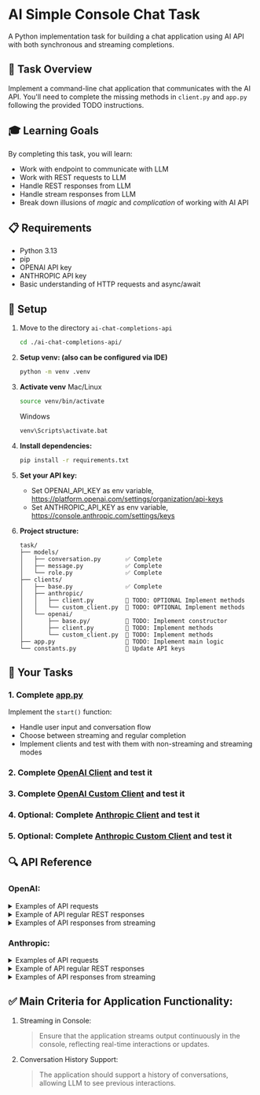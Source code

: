 # AI Simple Console Chat Task

A Python implementation task for building a chat application using AI API with both synchronous and streaming completions.

## 🎯 Task Overview

Implement a command-line chat application that communicates with the AI API. You'll need to complete the missing methods in `client.py` and `app.py` following the provided TODO instructions.

## 🎓 Learning Goals

By completing this task, you will learn:
- Work with endpoint to communicate with LLM
- Work with REST requests to LLM
- Handle REST responses from LLM
- Handle stream responses from LLM
- Break down illusions of *magic* and *complication* of working with AI API


## 📋 Requirements

- Python 3.13
- pip
- OPENAI API key
- ANTHROPIC API key
- Basic understanding of HTTP requests and async/await

## 🔧 Setup
1. Move to the directory `ai-chat-completions-api`
   ```bash
   cd ./ai-chat-completions-api/
   ```
2. **Setup venv: (also can be configured via IDE)**
   ```bash
   python -m venv .venv
   ```
3. **Activate venv**
   Mac/Linux
   ```bash
   source venv/bin/activate
   ```   
   Windows
   ```bash
   venv\Scripts\activate.bat
   ```
4. **Install dependencies:**
   ```bash
   pip install -r requirements.txt
   ```

4. **Set your API key:**
    - Set OPENAI_API_KEY as env variable, https://platform.openai.com/settings/organization/api-keys
    - Set ANTHROPIC_API_KEY as env variable, https://console.anthropic.com/settings/keys

5. **Project structure:**
   ```
   task/
   ├── models/
   │   ├── conversation.py       ✅ Complete
   │   ├── message.py            ✅ Complete  
   │   └── role.py               ✅ Complete
   ├── clients/              
   │   ├── base.py               ✅ Complete
   │   ├── anthropic/    
   │   │   ├── client.py         🚧 TODO: OPTIONAL Implement methods
   │   │   └── custom_client.py  🚧 TODO: OPTIONAL Implement methods
   │   └── openai/    
   │       ├── base.py/          🚧 TODO: Implement constructor
   │       ├── client.py         🚧 TODO: Implement methods
   │       └── custom_client.py  🚧 TODO: Implement methods
   ├── app.py                    🚧 TODO: Implement main logic
   └── constants.py              🚧 Update API keys
   ```

## 📝 Your Tasks

### 1. Complete [app.py](task/app.py)
Implement the `start()` function:

- Handle user input and conversation flow
- Choose between streaming and regular completion
- Implement clients and test with them with non-streaming and streaming modes

### 2. Complete [OpenAI Client](task/clients/openai/client.py) and test it
### 3. Complete [OpenAI Custom Client](task/clients/openai/custom_client.py) and test it
### 4. Optional: Complete [Anthropic Client](task/clients/anthropic/client.py) and test it
### 5. Optional: Complete [Anthropic Custom Client](task/clients/anthropic/custom_client.py) and test it


## 🔍 API Reference

### OpenAI:

<details> 
<summary>Examples of  API requests</summary>

**Only required fields in request body:**
```json
{
  "messages": [
    {
      "role": "system",
      "content": "You are a helpful assistant."
    },
    {
      "role": "user",
      "content": "What is the capital of France?"
    }
  ]
}
```

Full request:
```
POST https://api.openai.com/v1/chat/completions
Authorization: Bearer {YOUR_API_KEY}
Content-Type: application/json

{
  "model": "gpt-5",
  "messages": [
    {
      "role": "system",
      "content": "You are a helpful assistant."
    },
    {
      "role": "user",
      "content": "What is the capital of France?"
    }
  ],
  "stream": true
}
```

</details> 

<details> 
<summary>Example of API regular REST responses</summary>

```json
{
  "id": "chatcmpl-C4A56QmyOUaHa3OIP16xAWj2HI59x",
  "object": "chat.completion",
  "created": 1755108100,
  "model": "gpt-5-2025-08-07",
  "choices": [
    {
      "index": 0,
      "message": {
        "role": "assistant",
        "content": "Hi! How can I help you today?",
        "refusal": null,
        "annotations": []
      },
      "finish_reason": "stop"
    }
  ],
  "usage": {
    "prompt_tokens": 24,
    "completion_tokens": 82,
    "total_tokens": 106,
    "prompt_tokens_details": {
      "cached_tokens": 0,
      "audio_tokens": 0
    },
    "completion_tokens_details": {
      "reasoning_tokens": 64,
      "audio_tokens": 0,
      "accepted_prediction_tokens": 0,
      "rejected_prediction_tokens": 0
    }
  },
  "service_tier": "default",
  "system_fingerprint": null
}
```

</details> 


<details> 
<summary>Examples of  API responses from streaming</summary>

<b>Pay attention that it starts from 'data: ' (it has 6 chars and then content)</b>

```
data: {
  "id": "chatcmpl-C4A7ZT30FfXfWmUPW4n9nC4jY1Xbl",
  "object": "chat.completion.chunk",
  "created": 1755108253,
  "model": "gpt-5-2025-08-07",
  "service_tier": "default",
  "system_fingerprint": null,
  "choices": [
    {
      "index": 0,
      "delta": {
        "role": "assistant",
        "content": "",
        "refusal": null
      },
      "finish_reason": null
    }
  ],
  "obfuscation": "zjRx6ql"
}
```

```
data: {
  "id": "chatcmpl-C4A7ZT30FfXfWmUPW4n9nC4jY1Xbl",
  "object": "chat.completion.chunk",
  "created": 1755108253,
  "model": "gpt-5-2025-08-07",
  "service_tier": "default",
  "system_fingerprint": null,
  "choices": [
    {
      "index": 0,
      "delta": {
        "content": "Hi"
      },
      "finish_reason": null
    }
  ],
  "obfuscation": "5iKK3Ix"
}
```

```
data: {
  "id": "chatcmpl-C4A7ZT30FfXfWmUPW4n9nC4jY1Xbl",
  "object": "chat.completion.chunk",
  "created": 1755108253,
  "model": "gpt-5-2025-08-07",
  "service_tier": "default",
  "system_fingerprint": null,
  "choices": [
    {
      "index": 0,
      "delta": {
        "content": "!"
      },
      "finish_reason": null
    }
  ],
  "obfuscation": "6RYfHQT2"
}
```

```
data: {
  "id": "chatcmpl-C4A7ZT30FfXfWmUPW4n9nC4jY1Xbl",
  "object": "chat.completion.chunk",
  "created": 1755108253,
  "model": "gpt-5-2025-08-07",
  "service_tier": "default",
  "system_fingerprint": null,
  "choices": [
    {
      "index": 0,
      "delta": {},
      "finish_reason": "stop"
    }
  ],
  "obfuscation": "qfd"
}
```

When streaming is finished it returns `[DONE]`
```
data: [DONE]
```
</details> 

### Anthropic:

<details> 
<summary>Examples of API requests</summary>

**Only required fields in request body:**

```json
{
  "model": "claude-sonnet-4-20250514",
  "max_tokens": 1024,
  "messages": [
    {
      "role": "user",
      "content": "Hello, world"
    }
  ]
}
```

Full request:
```
POST https://api.anthropic.com/v1/messages
x-api-key: {YOUR_API_KEY}
anthropic-version: 2023-06-01
Content-Type: application/json

{
    "model": "claude-sonnet-4-20250514",
    "system": "This is a SYSTEM prompt",
    "max_tokens": 1024,
    "messages": [
        {"role": "user", "content": "Hello, world"}
    ]
}
```
</details> 

<details> 
<summary>Example of API regular REST responses</summary>

```json
{
  "id": "msg_01LZe5JV2gug5qHHubqE7s2A",
  "type": "message",
  "role": "assistant",
  "model": "claude-sonnet-4-20250514",
  "content": [
    {
      "type": "text",
      "text": "Hello! How can I help you today?"
    }
  ],
  "stop_reason": "end_turn",
  "stop_sequence": null,
  "usage": {
    "input_tokens": 21,
    "cache_creation_input_tokens": 0,
    "cache_read_input_tokens": 0,
    "output_tokens": 12,
    "service_tier": "standard"
  }
}
```

</details> 

<details> 
<summary>Examples of API responses from streaming</summary>

<b>Pay attention that it starts from 'data: ' (it has 6 chars and then content)</b>

```
data: {
  "type": "message_start",
  "message": {
    "id": "msg_01VoDNeSvgTZ9us7PbpUSCZn",
    "type": "message",
    "role": "assistant",
    "model": "claude-sonnet-4-20250514",
    "content": [],
    "stop_reason": null,
    "stop_sequence": null,
    "usage": {
      "input_tokens": 21,
      "cache_creation_input_tokens": 0,
      "cache_read_input_tokens": 0,
      "output_tokens": 8,
      "service_tier": "standard"
    }
  }
}
```

```
data: {
  "type": "content_block_start",
  "index": 0,
  "content_block": {
    "type": "text",
    "text": ""
  }
}
```

```
data: {
  "type": "ping"
}
```

```
data: {
  "type": "content_block_delta",
  "index": 0,
  "delta": {
    "type": "text_delta",
    "text": "Hello! How can I help you today"
  }
}
```

```
data: {
  "type": "content_block_delta",
  "index": 0,
  "delta": {
    "type": "text_delta",
    "text": "?"
  }
}
```

```
data: {
  "type": "content_block_stop",
  "index": 0
}
```

```
data: {
  "type": "message_delta",
  "delta": {
    "stop_reason": "end_turn",
    "stop_sequence": null
  },
  "usage": {
    "output_tokens": 12
  }
}
```

When streaming is finished it returns json with type `message_stop`
```
data: {
  "type": "message_stop"
}
```
</details> 

## ✅ Main Criteria for Application Functionality:

1. Streaming in Console:
   > Ensure that the application streams output continuously in the console, reflecting real-time interactions or updates.

2. Conversation History Support:
   > The application should support a history of conversations, allowing LLM to see previous interactions.
   